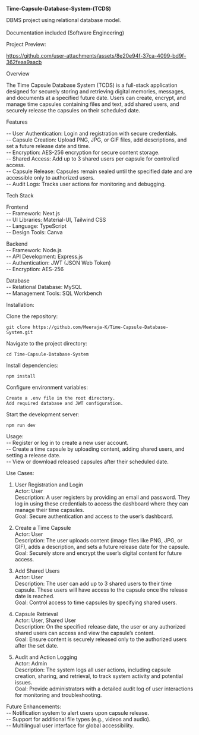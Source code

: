 **Time-Capsule-Database-System-(TCDS)**

DBMS project using relational database model.<br />
<br />
Documentation included (Software Engineering)<br />

Project Preview:

https://github.com/user-attachments/assets/8e20e94f-37ca-4099-bd9f-362feaa9aacb


Overview

The Time Capsule Database System (TCDS) is a full-stack application designed for securely storing and retrieving digital memories, messages, and documents at a specified future date. Users can create, encrypt, and manage time capsules containing files and text, add shared users, and securely release the capsules on their scheduled date.



Features

   -- User Authentication: Login and registration with secure credentials.<br />
   -- Capsule Creation: Upload PNG, JPG, or GIF files, add descriptions, and set a future release date and time.<br />
   -- Encryption: AES-256 encryption for secure content storage.<br />
   -- Shared Access: Add up to 3 shared users per capsule for controlled access.<br />
   -- Capsule Release: Capsules remain sealed until the specified date and are accessible only to authorized users.<br />
   -- Audit Logs: Tracks user actions for monitoring and debugging.<br />



Tech Stack

Frontend<br />
 -- Framework: Next.js<br />
 -- UI Libraries: Material-UI, Tailwind CSS<br />
 -- Language: TypeScript<br />
 -- Design Tools: Canva<br />

Backend<br />
 -- Framework: Node.js<br />
 -- API Development: Express.js<br />
 -- Authentication: JWT (JSON Web Token)<br />
 -- Encryption: AES-256<br />

Database<br />
 -- Relational Database: MySQL<br />
 -- Management Tools: SQL Workbench<br />

    

Installation:

  Clone the repository:

    git clone https://github.com/Meeraja-K/Time-Capsule-Database-System.git

Navigate to the project directory:

    cd Time-Capsule-Database-System

Install dependencies:

    npm install

Configure environment variables:

    Create a .env file in the root directory.
    Add required database and JWT configuration.

Start the development server:

    npm run dev

Usage:<br />
   -- Register or log in to create a new user account.<br />
   -- Create a time capsule by uploading content, adding shared users, and setting a release date.<br />
   -- View or download released capsules after their scheduled date.<br />



Use Cases:

1. User Registration and Login<br />
    Actor: User<br />
    Description: A user registers by providing an email and password. They log in using these credentials to access the dashboard where they can manage their time capsules.<br />
    Goal: Secure authentication and access to the user’s dashboard.<br />
   
2. Create a Time Capsule<br />
    Actor: User<br />
    Description: The user uploads content (image files like PNG, JPG, or GIF), adds a description, and sets a future release date for the capsule.<br />
    Goal: Securely store and encrypt the user’s digital content for future access.<br />
   
3. Add Shared Users<br />
    Actor: User<br />
    Description: The user can add up to 3 shared users to their time capsule. These users will have access to the capsule once the release date is reached.<br />
    Goal: Control access to time capsules by specifying shared users.<br />
   
4. Capsule Retrieval<br />
    Actor: User, Shared User<br />
    Description: On the specified release date, the user or any authorized shared users can access and view the capsule’s content.<br />
    Goal: Ensure content is securely released only to the authorized users after the set date.<br />

5. Audit and Action Logging<br />
    Actor: Admin<br />
    Description: The system logs all user actions, including capsule creation, sharing, and retrieval, to track system activity and potential issues.<br />
    Goal: Provide administrators with a detailed audit log of user interactions for monitoring and troubleshooting.<br />



Future Enhancements:<br />
 -- Notification system to alert users upon capsule release.<br />
 -- Support for additional file types (e.g., videos and audio).<br />
 -- Multilingual user interface for global accessibility.<br />
